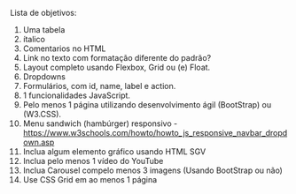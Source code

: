 Lista de objetivos:
1. Uma tabela
3. ítalico
4. Comentarios no HTML
6. Link no texto com formatação diferente do padrão?
7. Layout completo usando Flexbox, Grid ou (e) Float.
9. Dropdowns
10. Formulários, com id, name, label e action.
11. 1 funcionalidades JavaScript.
12. Pelo menos 1 página utilizando desenvolvimento ágil (BootStrap) ou (W3.CSS).
13. Menu sandwich (hambúrger) responsivo - https://www.w3schools.com/howto/howto_js_responsive_navbar_dropdown.asp
14. Inclua algum elemento gráfico usando HTML SGV
15. Inclua pelo menos 1 vídeo do YouTube
16. Inclua Carousel compelo menos 3 imagens (Usando BootStrap ou não)
17. Use CSS Grid em ao menos 1 página